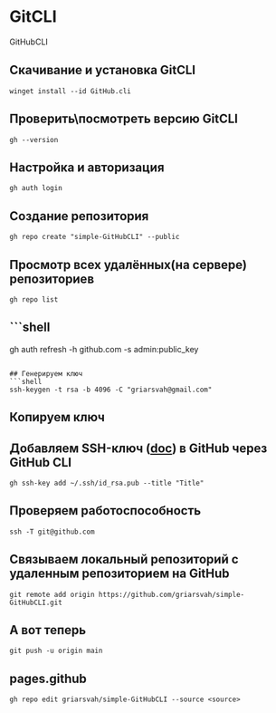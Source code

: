 # GitCLI
GitHubCLI

## Скачивание и установка GitCLI
```shell
winget install --id GitHub.cli
```

## Проверить\посмотреть версию GitCLI
```shell
gh --version
```

## Настройка и авторизация
```shell
gh auth login
```

## Создание репозитория
```shell
gh repo create "simple-GitHubCLI" --public
```

## Просмотр всех удалённых(на сервере) репозиториев
```shell
gh repo list
```

## ```shell
gh auth refresh -h github.com -s admin:public_key
```

## Генерируем ключ
```shell
ssh-keygen -t rsa -b 4096 -C "griarsvah@gmail.com"
```

## Копируем ключ

## Добавляем SSH-ключ ([doc](https://docs.github.com/ru/authentication/connecting-to-github-with-ssh/adding-a-new-ssh-key-to-your-github-account?tool=cli)) в GitHub через GitHub CLI
```shell
gh ssh-key add ~/.ssh/id_rsa.pub --title "Title"
```

## Проверяем работоспособность
```shell
ssh -T git@github.com
```

## Связываем локальный репозиторий с удаленным репозиторием на GitHub
```shell
git remote add origin https://github.com/griarsvah/simple-GitHubCLI.git
```

## А вот теперь
```shell
git push -u origin main
```

## pages.github
```shell
gh repo edit griarsvah/simple-GitHubCLI --source <source>
```
